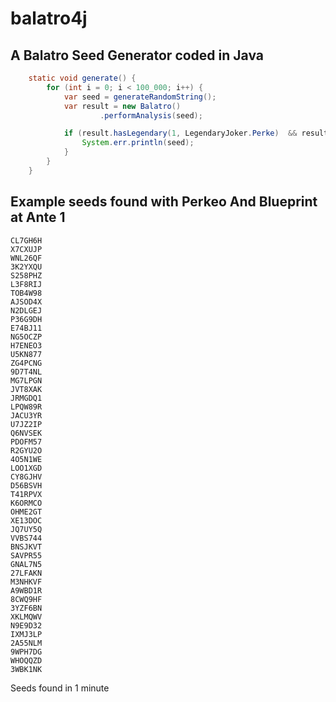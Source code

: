 # balatro4j

## A Balatro Seed Generator coded in Java

```java
    static void generate() {
        for (int i = 0; i < 100_000; i++) {
            var seed = generateRandomString();
            var result = new Balatro()
                    .performAnalysis(seed);

            if (result.hasLegendary(1, LegendaryJoker.Perke)  && result.hasInShop(1, RareJoker.Blueprint)) {
                System.err.println(seed);
            }
        }
    }
```

## Example seeds found with Perkeo And Blueprint at Ante 1

```
CL7GH6H
X7CXUJP
WNL26QF
3K2YXQU
S258PHZ
L3F8RIJ
TOB4W98
AJSOD4X
N2DLGEJ
P36G9DH
E74BJ11
NG5OCZP
H7ENEO3
U5KN877
ZG4PCNG
9D7T4NL
MG7LPGN
JVT8XAK
JRMGDQ1
LPQW89R
JACU3YR
U7JZ2IP
Q6NVSEK
PDOFM57
R2GYU2O
4O5N1WE
LOO1XGD
CY8GJHV
D56BSVH
T41RPVX
K6ORMCO
OHME2GT
XE13DOC
JQ7UY5Q
VVBS744
BNSJKVT
SAVPR55
GNAL7N5
27LFAKN
M3NHKVF
A9WBD1R
8CWQ9HF
3YZF6BN
XKLMQWV
N9E9D32
IXMJ3LP
2A55NLM
9WPH7DG
WHOQQZD
3WBK1NK
```

Seeds found in 1 minute